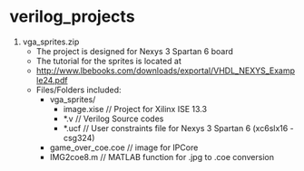 verilog_projects
================

1.  vga_sprites.zip
      * The project is designed for Nexys 3 Spartan 6 board
      * The tutorial for the sprites is located at
      *   http://www.lbebooks.com/downloads/exportal/VHDL_NEXYS_Example24.pdf
      * Files/Folders included:
        - vga_sprites/
          - image.xise        // Project for Xilinx ISE 13.3
          - *.v               // Verilog Source codes
          - *.ucf             // User constraints file for Nexys 3 Spartan 6 (xc6slx16 - csg324)
        - game_over_coe.coe   // image for IPCore
        - IMG2coe8.m          // MATLAB function for .jpg to .coe conversion
